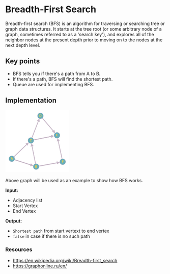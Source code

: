 # Breadth-First Search
Breadth-first search (BFS) is an algorithm for traversing or searching tree or graph data structures. It starts at the tree root (or some arbitrary node of a graph, sometimes referred to as a 'search key'), and explores all of the neighbor nodes at the present depth prior to moving on to the nodes at the next depth level.

## Key points
* BFS tells you if there's a path from A to B.
* If there's a path, BFS will find the shortest path.
* Queue are used for implementing BFS.

## Implementation
<img width="200" src="graph.png" />

Above graph will be used as an example to show how BFS works.

**Input:**
- Adjacency list
- Start Vertex
- End Vertex

**Output:**
- `Shortest path` from start vertext to end vertex
- `false` in case if there is no such path

### Resources
* https://en.wikipedia.org/wiki/Breadth-first_search
* https://graphonline.ru/en/
